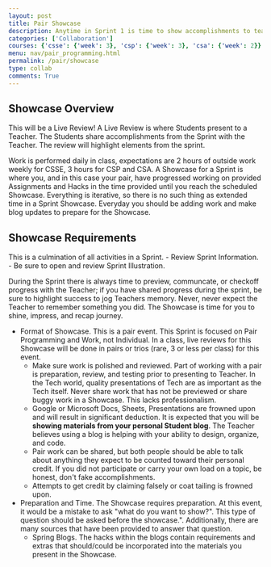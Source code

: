 ```yaml
---
layout: post
title: Pair Showcase
description: Anytime in Sprint 1 is time to show accomplishments to teacher. The last week of the Spring there will be a formal live review meeting.
categories: ['Collaboration']
courses: {'csse': {'week': 3}, 'csp': {'week': 3}, 'csa': {'week': 2}}
menu: nav/pair_programming.html
permalink: /pair/showcase
type: collab
comments: True
---
```


## Showcase Overview
This will be a Live Review!  A Live Review is where Students present to a Teacher.   The Students share accomplishments from the Sprint with the Teacher.  The review will highlight elements from the sprint.

Work is performed daily in class, expectations are 2 hours of outside work weekly for CSSE, 3 hours for CSP and CSA.  A Showcase for a Sprint is where you, and in this case your pair, have progressed working on provided Assignments and Hacks in the time provided until you reach the scheduled Showcase.  Everything is iterative, so there is no such thing as extended time in a Sprint Showcase.  Everyday you should be adding work and make blog updates to prepare for the Showcase. 

## Showcase Requirements
This is a culmination of all activities in a Sprint.
    - Review Sprint Information.
    - Be sure to open and review Sprint Illustration.


During the Sprint there is always time to preview, communcate, or checkoff progress with the Teacher; if you have  shared progress during the sprint, be sure to highlight success to jog Teachers memory.  Never, never expect the Teacher to remember something you did.  The Showcase is time for you to shine, impress, and recap journey.


- Format of Showcase.   This is a pair event.  This Sprint is focused on Pair Programming and Work, not Individual.   In a class, live reviews for this Showcase will be done in pairs or trios (rare, 3 or less per class) for this event.
    - Make sure work is polished and reviewed.  Part of working with a pair is preparation, review, and testing prior to presenting to Teacher.  In the Tech world, quality presentations of Tech are as important as the Tech itself.  Never share work that has not be previewed or share buggy work in a Showcase.  This lacks professionalism.
    - Google or Microsoft Docs, Sheets, Presentations are frowned upon and will result in significant deduction.  It is expected that you will be <b>showing materials from your personal Student blog</b>.  The Teacher believes using a blog is helping with your ability to design, organize, and code.
    - Pair work can be shared, but both people should be able to talk about anything they expect to be counted toward their personal credit.  If you did not participate or carry your own load on a topic, be honest, don't fake accomplishments.  
    - Attempts to get credit by claiming falsely or coat tailing is frowned upon.  
- Preparation and Time.  The Showcase requires preparation.  At this event, it would be a mistake to ask "what do you want to show?". This type of question should be asked before the showcase.".  Additionally, there are many sources that have been provided to answer that question.
    - Spring Blogs. The hacks within the blogs contain requirements and extras that should/could be incorporated into the materials you present in the Showcase.

